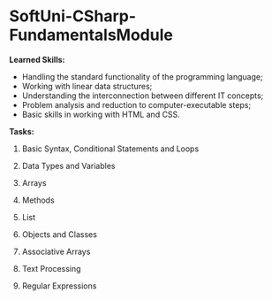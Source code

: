 # SoftUni-CSharp-FundamentalsModule

**Learned Skills:**
- Handling the standard functionality of the programming language;
- Working with linear data structures;
- Understanding the interconnection between different IT concepts;
- Problem analysis and reduction to computer-executable steps;
- Basic skills in working with HTML and CSS.

**Tasks:**

1. Basic Syntax, Conditional Statements and Loops

2. Data Types and Variables

3. Arrays

4. Methods

5. List

6. Objects and Classes

7. Associative Arrays

8. Text Processing

9. Regular Expressions

